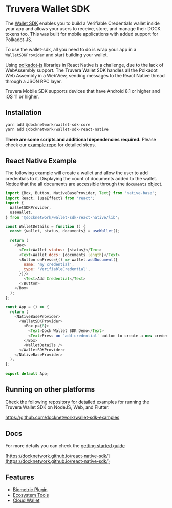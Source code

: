 # Truvera Wallet SDK

The [Wallet SDK](https://github.com/docknetwork/react-native-sdk) enables you to build a Verifiable Credentials wallet inside your app and allows your users to receive, store, and manage their DOCK tokens too. This was built for mobile applications with added support for Polkadot-JS.

To use the wallet-sdk, all you need to do is wrap your app in a `WalletSDKProvider` and start building your wallet.

Using [polkadot-js](https://polkadot.js.org/) libraries in React Native is a challenge, due to the lack of WebAssembly support.
The Truvera Wallet SDK handles all the Polkadot Web Assembly in a WebView, sending messages to the React Native thread through a JSON RPC layer.

Truvera Mobile SDK supports devices that have Android 8.1 or higher and iOS 11 or higher.

## Installation
```js
yarn add @docknetwork/wallet-sdk-core
yarn add @docknetwork/wallet-sdk-react-native

```
**There are some scripts and additional dependencies required.**
Please check our [example repo](https://github.com/docknetwork/wallet-sdk-demo) for detailed steps. 

## React Native Example
The following example will create a wallet and allow the user to add credentials to it. Displaying the count of documents added to the wallet.
Notice that the all documents are accessible through the `documents` object.

```js
import {Box, Button, NativeBaseProvider, Text} from 'native-base';
import React, {useEffect} from 'react';
import {
  WalletSDKProvider,
  useWallet,
} from '@docknetwork/wallet-sdk-react-native/lib';

const WalletDetails = function () {
  const {wallet, status, documents} = useWallet();

  return (
    <Box>
      <Text>Wallet status: {status}</Text>
      <Text>Wallet docs: {documents.length}</Text>
      <Button onPress={() => wallet.addDocument({
        name: 'my credential',
        type: 'VerifiableCredential',
      })}>
        <Text>Add Credential</Text>
      </Button>
    </Box>
  );
};

const App = () => {
  return (
    <NativeBaseProvider>
      <WalletSDKProvider>
        <Box p={8}>
          <Text>Dock Wallet SDK Demo</Text>
          <Text>Press on `add credential` button to create a new credential</Text>
        </Box>
        <WalletDetails />
      </WalletSDKProvider>
    </NativeBaseProvider>
  );
};

export default App;

```

## Running on other platforms

Check the following repository for detailed examples for running the Truvera Wallet SDK on NodeJS, Web, and Flutter.

https://github.com/docknetwork/wallet-sdk-examples


## Docs

For more details you can check the [getting started guide](https://github.com/docknetwork/react-native-sdk/blob/master/docs/getting-started.md)

[https://docknetwork.github.io/react-native-sdk/](https://docknetwork.github.io/react-native-sdk/)

## Features
- [Biometric Plugin](https://github.com/docknetwork/react-native-sdk/blob/master/docs/biometric-plugin.md)
- [Ecosystem Tools](https://github.com/docknetwork/react-native-sdk/blob/master/docs/ecosystem-tools.md)
- [Cloud Wallet](https://github.com/docknetwork/react-native-sdk/blob/master/docs/cloud-wallet.md)
